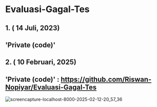 # Evaluasi-Gagal-Tes

## 1. ( 14 Juli, 2023)
## **'Private (code)'**


## 2. ( 10 Februari, 2025)
## **'Private (code)'** : https://github.com/Riswan-Nopiyar/Evaluasi-Gagal-Tes
![screencapture-localhost-8000-2025-02-12-20_57_36](https://github.com/user-attachments/assets/be643d56-e980-4427-a2ba-ee7153ec3d24)
